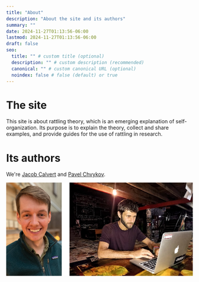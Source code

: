 ```yaml
---
title: "About"
description: "About the site and its authors"
summary: ""
date: 2024-11-27T01:13:56-06:00
lastmod: 2024-11-27T01:13:56-06:00
draft: false
seo:
  title: "" # custom title (optional)
  description: "" # custom description (recommended)
  canonical: "" # custom canonical URL (optional)
  noindex: false # false (default) or true
---
```


# The site

This site is about rattling theory, which is an emerging explanation of self-organization. Its purpose is to explain the theory, collect and share examples, and provide guides for the use of rattling in research.



# Its authors

We're [Jacob Calvert](https://jacobcalvert.com) and [Pavel Chvykov](https://www.pchvykov.com/).

![jacob](jacob-and-pavel.png)
